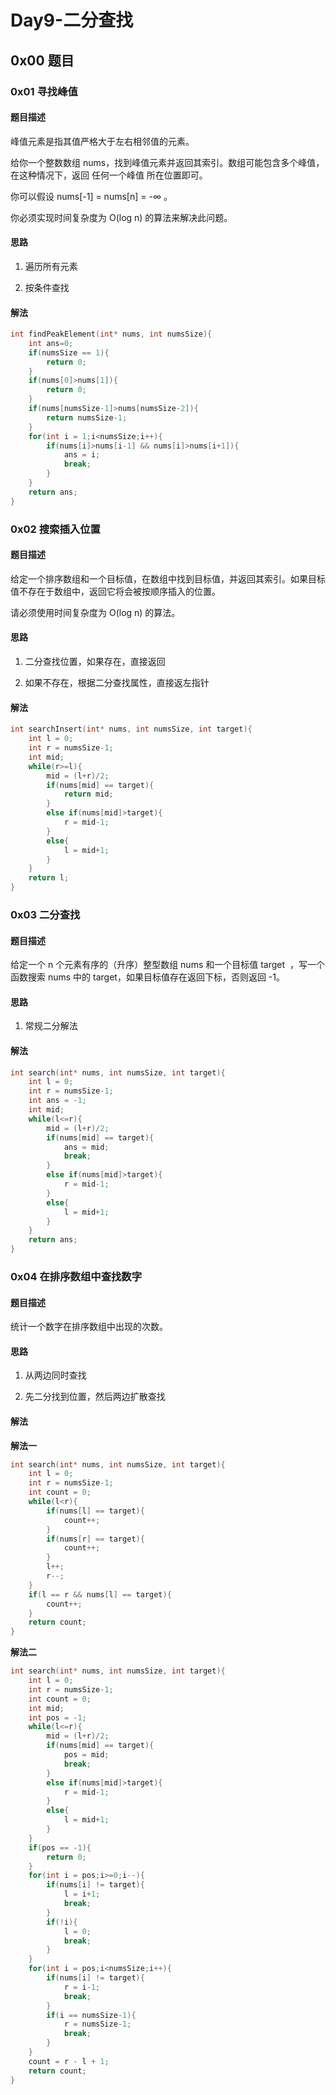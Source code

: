 # Day9-二分查找

## 0x00 题目

### 0x01 寻找峰值

#### 题目描述

峰值元素是指其值严格大于左右相邻值的元素。

给你一个整数数组 nums，找到峰值元素并返回其索引。数组可能包含多个峰值，在这种情况下，返回 任何一个峰值 所在位置即可。

你可以假设 nums[-1] = nums[n] = -∞ 。

你必须实现时间复杂度为 O(log n) 的算法来解决此问题。

#### 思路

1. 遍历所有元素

2. 按条件查找

#### 解法

```c
int findPeakElement(int* nums, int numsSize){
    int ans=0;
    if(numsSize == 1){
        return 0;
    }
    if(nums[0]>nums[1]){
        return 0;
    }
    if(nums[numsSize-1]>nums[numsSize-2]){
        return numsSize-1;
    }
    for(int i = 1;i<numsSize;i++){
        if(nums[i]>nums[i-1] && nums[i]>nums[i+1]){
            ans = i;
            break;
        }
    }
    return ans;
}
```

### 0x02 搜索插入位置

#### 题目描述

给定一个排序数组和一个目标值，在数组中找到目标值，并返回其索引。如果目标值不存在于数组中，返回它将会被按顺序插入的位置。

请必须使用时间复杂度为 O(log n) 的算法。

#### 思路

1. 二分查找位置，如果存在，直接返回

2. 如果不存在，根据二分查找属性，直接返左指针

#### 解法

```c
int searchInsert(int* nums, int numsSize, int target){
    int l = 0;
    int r = numsSize-1;
    int mid;
    while(r>=l){
        mid = (l+r)/2;
        if(nums[mid] == target){
            return mid;
        }
        else if(nums[mid]>target){
            r = mid-1;
        }
        else{
            l = mid+1;
        }
    }
    return l;
}
```

### 0x03 二分查找

#### 题目描述

给定一个 n 个元素有序的（升序）整型数组 nums 和一个目标值 target  ，写一个函数搜索 nums 中的 target，如果目标值存在返回下标，否则返回 -1。

#### 思路

1. 常规二分解法

#### 解法

```c
int search(int* nums, int numsSize, int target){
    int l = 0;
    int r = numsSize-1;
    int ans = -1;
    int mid;
    while(l<=r){
        mid = (l+r)/2;
        if(nums[mid] == target){
            ans = mid;
            break;
        }
        else if(nums[mid]>target){
            r = mid-1;
        }
        else{
            l = mid+1;
        }
    }
    return ans;
}
```

### 0x04 在排序数组中查找数字

#### 题目描述

统计一个数字在排序数组中出现的次数。

#### 思路

1. 从两边同时查找

2. 先二分找到位置，然后两边扩散查找

#### 解法

**解法一**

```c
int search(int* nums, int numsSize, int target){
    int l = 0;
    int r = numsSize-1;
    int count = 0;
    while(l<r){
        if(nums[l] == target){
            count++;
        }
        if(nums[r] == target){
            count++;
        }
        l++;
        r--;
    }
    if(l == r && nums[l] == target){
        count++;
    }
    return count;
}
```

**解法二**

```c
int search(int* nums, int numsSize, int target){
    int l = 0;
    int r = numsSize-1;
    int count = 0;
    int mid;
    int pos = -1;
    while(l<=r){
        mid = (l+r)/2;
        if(nums[mid] == target){
            pos = mid;
            break;
        }
        else if(nums[mid]>target){
            r = mid-1;
        }
        else{
            l = mid+1;
        }
    }
    if(pos == -1){
        return 0;
    }
    for(int i = pos;i>=0;i--){
        if(nums[i] != target){
            l = i+1;
            break;
        }
        if(!i){
            l = 0;
            break;
        }
    }
    for(int i = pos;i<numsSize;i++){
        if(nums[i] != target){
            r = i-1;
            break;
        }
        if(i == numsSize-1){
            r = numsSize-1;
            break;
        }
    }
    count = r - l + 1;
    return count;
}
```


